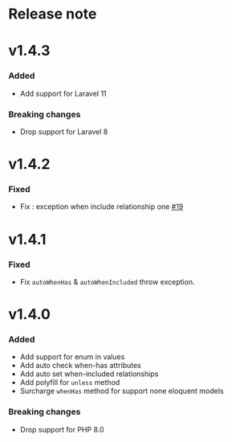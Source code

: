 Release note
============
# v1.4.3
### Added
- Add support for Laravel 11
### Breaking changes
- Drop support for Laravel 8

# v1.4.2
### Fixed
- Fix : exception when include relationship one [#19](https://github.com/Ark4ne/laravel-json-api/issues/19)

# v1.4.1
### Fixed
- Fix `autoWhenHas` & `autoWhenIncluded` throw exception.

# v1.4.0
### Added
- Add support for enum in values
- Add auto check when-has attributes
- Add auto set when-included relationships
- Add polyfill for `unless` method
- Surcharge `whenHas` method for support none eloquent models

### Breaking changes
- Drop support for PHP 8.0

